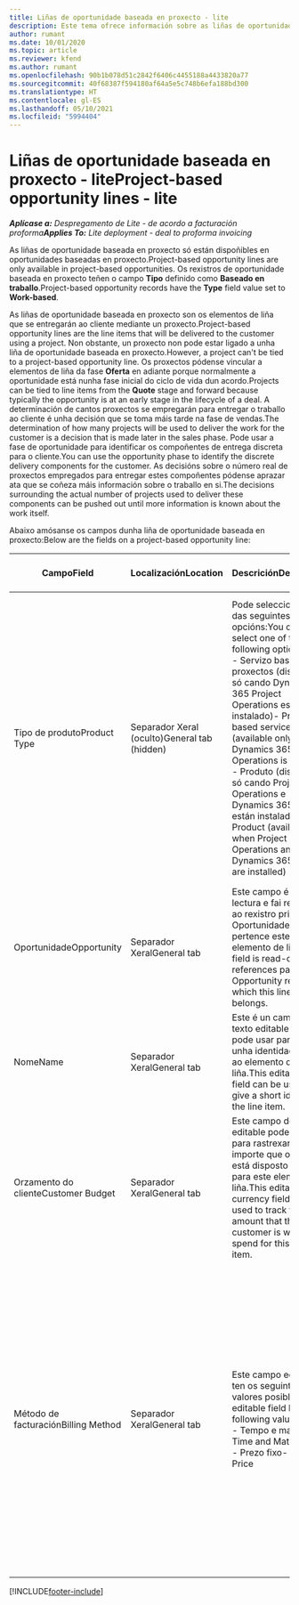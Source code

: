 ```yaml
---
title: Liñas de oportunidade baseada en proxecto - lite
description: Este tema ofrece información sobre as liñas de oportunidade baseadas en proxecto. (Pro)
author: rumant
ms.date: 10/01/2020
ms.topic: article
ms.reviewer: kfend
ms.author: rumant
ms.openlocfilehash: 90b1b078d51c2842f6406c4455188a4433820a77
ms.sourcegitcommit: 40f68387f594180af64a5e5c748b6efa188bd300
ms.translationtype: HT
ms.contentlocale: gl-ES
ms.lasthandoff: 05/10/2021
ms.locfileid: "5994404"
---
```

# <a name="project-based-opportunity-lines---lite"></a><span data-ttu-id="69663-104">Liñas de oportunidade baseada en proxecto - lite</span><span class="sxs-lookup"><span data-stu-id="69663-104">Project-based opportunity lines - lite</span></span>

<span data-ttu-id="69663-105">_**Aplícase a:** Despregamento de Lite - de acordo a facturación proforma_</span><span class="sxs-lookup"><span data-stu-id="69663-105">_**Applies To:** Lite deployment - deal to proforma invoicing_</span></span>

<span data-ttu-id="69663-106">As liñas de oportunidade baseada en proxecto só están dispoñibles en oportunidades baseadas en proxecto.</span><span class="sxs-lookup"><span data-stu-id="69663-106">Project-based opportunity lines are only available in project-based opportunities.</span></span> <span data-ttu-id="69663-107">Os rexistros de oportunidade baseada en proxecto teñen o campo **Tipo** definido como **Baseado en traballo**.</span><span class="sxs-lookup"><span data-stu-id="69663-107">Project-based opportunity records have the **Type** field value set to **Work-based**.</span></span>

<span data-ttu-id="69663-108">As liñas de oportunidade baseada en proxecto son os elementos de liña que se entregarán ao cliente mediante un proxecto.</span><span class="sxs-lookup"><span data-stu-id="69663-108">Project-based opportunity lines are the line items that will be delivered to the customer using a project.</span></span> <span data-ttu-id="69663-109">Non obstante, un proxecto non pode estar ligado a unha liña de oportunidade baseada en proxecto.</span><span class="sxs-lookup"><span data-stu-id="69663-109">However, a project can't be tied to a project-based opportunity line.</span></span> <span data-ttu-id="69663-110">Os proxectos pódense vincular a elementos de liña da fase **Oferta** en adiante porque normalmente a oportunidade está nunha fase inicial do ciclo de vida dun acordo.</span><span class="sxs-lookup"><span data-stu-id="69663-110">Projects can be tied to line items from the **Quote** stage and forward because typically the opportunity is at an early stage in the lifecycle of a deal.</span></span> <span data-ttu-id="69663-111">A determinación de cantos proxectos se empregarán para entregar o traballo ao cliente é unha decisión que se toma máis tarde na fase de vendas.</span><span class="sxs-lookup"><span data-stu-id="69663-111">The determination of how many projects will be used to deliver the work for the customer is a decision that is made later in the sales phase.</span></span> <span data-ttu-id="69663-112">Pode usar a fase de oportunidade para identificar os compoñentes de entrega discreta para o cliente.</span><span class="sxs-lookup"><span data-stu-id="69663-112">You can use the opportunity phase to identify the discrete delivery components for the customer.</span></span> <span data-ttu-id="69663-113">As decisións sobre o número real de proxectos empregados para entregar estes compoñentes pódense aprazar ata que se coñeza máis información sobre o traballo en si.</span><span class="sxs-lookup"><span data-stu-id="69663-113">The decisions surrounding the actual number of projects used to deliver these components can be pushed out until more information is known about the work itself.</span></span>

<span data-ttu-id="69663-114">Abaixo amósanse os campos dunha liña de oportunidade baseada en proxecto:</span><span class="sxs-lookup"><span data-stu-id="69663-114">Below are the fields on a project-based opportunity line:</span></span>

| <span data-ttu-id="69663-115">**Campo**</span><span class="sxs-lookup"><span data-stu-id="69663-115">**Field**</span></span> | <span data-ttu-id="69663-116">**Localización**</span><span class="sxs-lookup"><span data-stu-id="69663-116">**Location**</span></span> | <span data-ttu-id="69663-117">**Descrición**</span><span class="sxs-lookup"><span data-stu-id="69663-117">**Description**</span></span> | <span data-ttu-id="69663-118">**Impacto descendente**</span><span class="sxs-lookup"><span data-stu-id="69663-118">**Downstream impact**</span></span> |
| --- | --- | --- | --- |
| <span data-ttu-id="69663-119">Tipo de produto</span><span class="sxs-lookup"><span data-stu-id="69663-119">Product Type</span></span> | <span data-ttu-id="69663-120">Separador Xeral (oculto)</span><span class="sxs-lookup"><span data-stu-id="69663-120">General tab (hidden)</span></span> | <span data-ttu-id="69663-121">Pode seleccionar unha das seguintes opcións:</span><span class="sxs-lookup"><span data-stu-id="69663-121">You can select one of the following options:</span></span></br><span data-ttu-id="69663-122">- Servizo baseado en proxectos (dispoñible só cando Dynamics 365 Project Operations está instalado)</span><span class="sxs-lookup"><span data-stu-id="69663-122">- Project-based service (available only when Dynamics 365 Project Operations is installed)</span></span></br><span data-ttu-id="69663-123">- Produto (dispoñible só cando Project Operations e Dynamics 365 Sales están instaladas)</span><span class="sxs-lookup"><span data-stu-id="69663-123">- Product (available only when Project Operations and Dynamics 365 Sales are installed)</span></span> | <span data-ttu-id="69663-124">O valor deste campo establécese en **Servizo baseado en proxecto** cando crea unha liña de oportunidade baseada en proxecto desde a grade de liñas baseadas en proxecto na Oportunidade.</span><span class="sxs-lookup"><span data-stu-id="69663-124">The value of this field is set to **Project-based service** when you create a project-based opportunity line from the project-based lines grid on the Opportunity.</span></span> <br> <span data-ttu-id="69663-125">Se cambia ou anula este valor, a funcionalidade do proxecto non se activará nos seus elementos de liña baseada en proxecto.</span><span class="sxs-lookup"><span data-stu-id="69663-125">If you change or override this value, the project functionality won't be enabled on your project-based line items.</span></span> |
| <span data-ttu-id="69663-126">Oportunidade</span><span class="sxs-lookup"><span data-stu-id="69663-126">Opportunity</span></span> | <span data-ttu-id="69663-127">Separador Xeral</span><span class="sxs-lookup"><span data-stu-id="69663-127">General tab</span></span> | <span data-ttu-id="69663-128">Este campo é de só lectura e fai referencia ao rexistro principal de Oportunidade ao que pertence este elemento de liña.</span><span class="sxs-lookup"><span data-stu-id="69663-128">This field is read-only and references parent Opportunity record to which this line item belongs.</span></span> | <span data-ttu-id="69663-129">Non hai ningún impacto descendente deste campo.</span><span class="sxs-lookup"><span data-stu-id="69663-129">There is no downstream impact from this field.</span></span> |
| <span data-ttu-id="69663-130">Nome</span><span class="sxs-lookup"><span data-stu-id="69663-130">Name</span></span> | <span data-ttu-id="69663-131">Separador Xeral</span><span class="sxs-lookup"><span data-stu-id="69663-131">General tab</span></span> | <span data-ttu-id="69663-132">Este é un campo de texto editable que se pode usar para dar unha identidade curta ao elemento de liña.</span><span class="sxs-lookup"><span data-stu-id="69663-132">This editable text field can be used to give a short identity to the line item.</span></span> | <span data-ttu-id="69663-133">Este valor transfírese á liña de oferta cando cree unha oferta a partir desta oportunidade.</span><span class="sxs-lookup"><span data-stu-id="69663-133">This value is carried over to the quote line when you create a quote from this opportunity.</span></span> |
| <span data-ttu-id="69663-134">Orzamento do cliente</span><span class="sxs-lookup"><span data-stu-id="69663-134">Customer Budget</span></span> | <span data-ttu-id="69663-135">Separador Xeral</span><span class="sxs-lookup"><span data-stu-id="69663-135">General tab</span></span> | <span data-ttu-id="69663-136">Este campo de moeda editable pode usarse para rastrexar o importe que o cliente está disposto a gastar para este elemento de liña.</span><span class="sxs-lookup"><span data-stu-id="69663-136">This editable currency field can be used to track the amount that the customer is willing to spend for this line item.</span></span> | <span data-ttu-id="69663-137">Este valor transfírese ao campo correspondente da liña de oferta cando cree unha oferta a partir desta oportunidade.</span><span class="sxs-lookup"><span data-stu-id="69663-137">This value is carried over to the corresponding field on the quote line when you create a quote from this opportunity.</span></span> |
| <span data-ttu-id="69663-138">Método de facturación</span><span class="sxs-lookup"><span data-stu-id="69663-138">Billing Method</span></span> | <span data-ttu-id="69663-139">Separador Xeral</span><span class="sxs-lookup"><span data-stu-id="69663-139">General tab</span></span> | <span data-ttu-id="69663-140">Este campo editable ten os seguintes valores posibles:</span><span class="sxs-lookup"><span data-stu-id="69663-140">This editable field has the following values:</span></span></br><span data-ttu-id="69663-141">- Tempo e material</span><span class="sxs-lookup"><span data-stu-id="69663-141">- Time and Material</span></span></br><span data-ttu-id="69663-142">- Prezo fixo</span><span class="sxs-lookup"><span data-stu-id="69663-142">- Fixed Price</span></span> | <span data-ttu-id="69663-143">Este valor transfírese ao campo correspondente da liña de oferta cando cree unha oferta a partir desta oportunidade.</span><span class="sxs-lookup"><span data-stu-id="69663-143">This value is carried over to the corresponding field on the quote line when you create a quote from this opportunity.</span></span> <span data-ttu-id="69663-144">Despois de crear a liña de oferta, o campo bloquéase e non se pode cambiar.</span><span class="sxs-lookup"><span data-stu-id="69663-144">After the quote line is created, the field is locked and can't be changed.</span></span> <span data-ttu-id="69663-145">Atribúa este valor de campo coa maior precisión posible.</span><span class="sxs-lookup"><span data-stu-id="69663-145">Assign this field value as accurately as possible.</span></span> <span data-ttu-id="69663-146">Se precisa cambiar o valor deste campo na liña de oferta, elimine e cree de novo a liña de oferta.</span><span class="sxs-lookup"><span data-stu-id="69663-146">If you need to change the value of this field on the quote line, delete and re-create the quote line.</span></span> |


[!INCLUDE[footer-include](../../includes/footer-banner.md)]